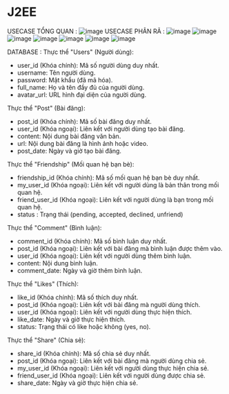 # J2EE
USECASE TỔNG QUAN : 
![image](https://github.com/trungnguyenle021106/Social-Network-SpringMVC-Socket/assets/91516024/30d249a5-4838-444c-97d2-3fdfbe67ede0)
USECASE PHÂN RÃ :
![image](https://github.com/trungnguyenle021106/Social-Network-SpringMVC-Socket/assets/91516024/90d5adfd-e535-4441-8e51-3e22a789479b)
![image](https://github.com/trungnguyenle021106/Social-Network-SpringMVC-Socket/assets/91516024/e5f6fa19-698e-4e10-a323-316b406a17f1)
![image](https://github.com/trungnguyenle021106/Social-Network-SpringMVC-Socket/assets/91516024/43c07f1b-39d5-46e1-888c-942a233abaaf)
![image](https://github.com/trungnguyenle021106/Social-Network-SpringMVC-Socket/assets/91516024/e87df0cc-a0a3-4213-aafa-2c08df392775)
![image](https://github.com/trungnguyenle021106/Social-Network-SpringMVC-Socket/assets/91516024/8751de64-c0f6-442a-94ac-4e46fd7ef456)
![image](https://github.com/trungnguyenle021106/Social-Network-SpringMVC-Socket/assets/91516024/684e0598-93b3-443f-9a33-d8e0f7c63bde)
![image](https://github.com/trungnguyenle021106/Social-Network-SpringMVC-Socket/assets/91516024/0122ea8c-bf9c-46fc-88c8-5650800fc78b)

DATABASE :
Thực thể "Users" (Người dùng):
-	user_id (Khóa chính): Mã số người dùng duy nhất.
-	username: Tên người dùng.
-	password: Mật khẩu (đã mã hóa).
-	full_name: Họ và tên đầy đủ của người dùng.
-	avatar_url: URL hình đại diện của người dùng.

Thực thể "Post" (Bài đăng):
-	post_id (Khóa chính): Mã số bài đăng duy nhất.
-	user_id (Khóa ngoại): Liên kết với người dùng tạo bài đăng.
-	content: Nội dung bài đăng  văn bản.
-	url: Nội dung bài đăng là hình ảnh hoặc video.
-	post_date: Ngày và giờ tạo bài đăng.

Thực thể "Friendship" (Mối quan hệ bạn bè):
-	friendship_id (Khóa chính): Mã số mối quan hệ bạn bè duy nhất.
-	my_user_id (Khóa ngoại): Liên kết với người dùng là bản thân trong mối quan hệ.
-	friend_user_id (Khóa ngoại): Liên kết với người dùng là bạn trong mối quan hệ.
-	status : Trạng thái (pending, accepted, declined, unfriend)

Thực thể "Comment" (Bình luận):
-	comment_id (Khóa chính): Mã số bình luận duy nhất.
-	post_id (Khóa ngoại): Liên kết với bài đăng mà bình luận được thêm vào.
-	user_id (Khóa ngoại): Liên kết với người dùng thêm bình luận.
-	content: Nội dung bình luận.
-	comment_date: Ngày và giờ thêm bình luận.

Thực thể "Likes" (Thích):
-	like_id (Khóa chính): Mã số thích duy nhất.
-	post_id (Khóa ngoại): Liên kết với bài đăng mà người dùng thích.
-	user_id (Khóa ngoại): Liên kết với người dùng thực hiện thích.
-	like_date: Ngày và giờ thực hiện thích.
-	status: Trạng thái có like hoặc không (yes, no).

Thực thể "Share" (Chia sẻ):
-	share_id (Khóa chính): Mã số chia sẻ duy nhất.
-	post_id (Khóa ngoại): Liên kết với bài đăng mà người dùng chia sẻ.
-	my_user_id (Khóa ngoại): Liên kết với người dùng thực hiện chia sẻ.
-	friend_user_id (Khóa ngoại): Liên kết với người dùng được chia sẻ.
-	share_date: Ngày và giờ thực hiện chia sẻ.
